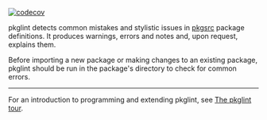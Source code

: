 [![codecov](https://codecov.io/gh/rillig/pkglint/branch/master/graph/badge.svg)](https://codecov.io/gh/rillig/pkglint)

pkglint detects common mistakes and stylistic issues in
[pkgsrc](https://www.pkgsrc.org/) package definitions.
It produces warnings, errors and notes and, upon request, explains them.

Before importing a new package or making changes to an existing package,
pkglint should be run in the package's directory to check for common
errors.

----

For an introduction to programming and extending pkglint,
see [The pkglint tour](codewalk.md).
